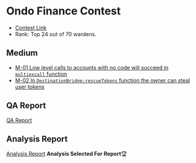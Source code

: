 # Ondo Finance Contest
- [Contest Link](https://code4rena.com/audits/2023-09-ondo-finance#top)
- Rank: Top 24 out of 70 wardens.

## Medium 
- [M-01 Low level calls to accounts with no code will succeed in `multiexcall` function](./M-01.md)
- [M-02 In `DestinationBridge:rescueTokens` function the owner can steal user tokens](./M-02.md)

## QA Report
[QA Report](./qa.md)

## Analysis Report
[Analysis Report](./Analysis.md)  **Analysis Selected For Report**🏆